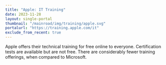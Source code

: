 ```yaml
---
title: "Apple: IT Training"
date: 2023-11-28
layout: single-portal
thumbnail: "/mainroad/img/training/apple.svg"
portalurl: "https://training.apple.com/it"
exclude_from_recent: true
---
```

Apple offers their technical training for free online to everyone. Certification tests are available but are not free. There are considerably fewer training offerings, when compared to Microsoft.